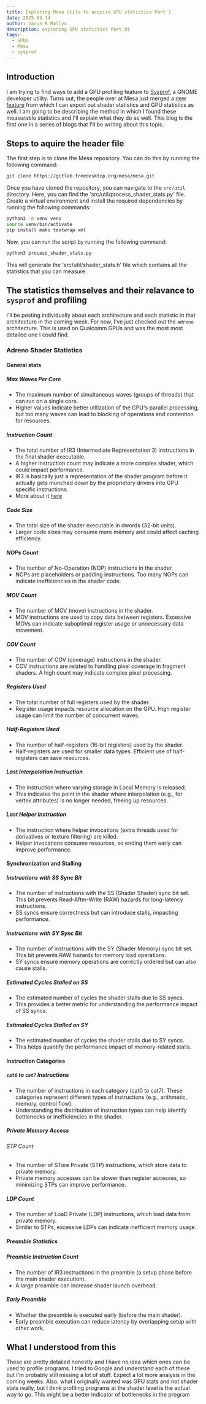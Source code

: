 ```yaml
---
title: Exploring Mesa Utils to acquire GPU statistics Part 1
date: 2025-03-14
author: Varun R Mallya
description: exploring GPU statistics Part 01
tags:
  - GPUs
  - Mesa
  - sysprof
---
```


## Introduction

I am trying to find ways to add a GPU profiling feature to [Sysprof](https://gitlab.gnome.org/GNOME/sysprof), a GNOME developer utility. Turns out, the people over at Mesa just merged a [new feature](https://gitlab.freedesktop.org/mesa/mesa/-/merge_requests/33814#13dca6a6550094ec5f50dc7542168c029cae252b) from which I can export out shader statistics and GPU statistics as well. I am going to be describing the method in which I found these measurable statistics and I'll explain what they do as well. This blog is the first one in a series of blogs that I'll be writing about this topic.

## Steps to aquire the header file

The first step is to clone the Mesa repository. You can do this by running the following command:

```bash
git clone https://gitlab.freedesktop.org/mesa/mesa.git
```

Once you have cloned the repository, you can navigate to the `src/util` directory. Here, you can find the 'src/util/process_shader_stats.py' file. Create a virtual environment and install the required dependencies by running the following commands:

```bash
python3 -m venv venv
source venv/bin/activate
pip install mako textwrap xml
```

Now, you can run the script by running the following command:

```bash
python3 process_shader_stats.py
```

This will generate the 'src/util/shader_stats.h' file which contains all the statistics that you can measure.

## The statistics themselves and their relavance to `sysprof` and profiling

I'll be posting individually about each architecture and each statistic in that architecture in the coming week. For now, I've just checked out the `adreno` architecture. This is used on Qualcomm GPUs and was the most most detailed one I could find.

### Adreno Shader Statistics

#### General stats

##### Max Waves Per Core

- The maximum number of simultaneous waves (groups of threads) that can run on a single core.
- Higher values indicate better utilization of the GPU's parallel processing, but too many waves can lead to blocking of operations and contention for resources.

##### Instruction Count

- The total number of IR3 (Intermediate Representation 3) instructions in the final shader executable.
- A higher instruction count may indicate a more complex shader, which could impact performance.
- IR3 is basically just a representation of the shader program before it actually gets munched down by the proprietory drivers into GPU specific instructions.
- More about it [here](https://docs.mesa3d.org/drivers/freedreno/ir3-notes.html)

##### Code Size

- The total size of the shader executable in dwords (32-bit units).
- Larger code sizes may consume more memory and could affect caching efficiency.

##### NOPs Count

- The number of No-Operation (NOP) instructions in the shader.
- NOPs are placeholders or padding instructions. Too many NOPs can indicate inefficiencies in the shader code.

##### MOV Count

- The number of MOV (move) instructions in the shader.
- MOV instructions are used to copy data between registers. Excessive MOVs can indicate suboptimal register usage or unnecessary data movement.

##### COV Count

- The number of COV (coverage) instructions in the shader.
- COV instructions are related to handling pixel coverage in fragment shaders. A high count may indicate complex pixel processing.

##### Registers Used

- The total number of full registers used by the shader.
- Register usage impacts resource allocation on the GPU. High register usage can limit the number of concurrent waves.

##### Half-Registers Used

- The number of half-registers (16-bit registers) used by the shader.
- Half-registers are used for smaller data types. Efficient use of half-registers can save resources.

##### Last Interpolation Instruction

- The instruction where varying storage in Local Memory is released.
- This indicates the point in the shader where interpolation (e.g., for vertex attributes) is no longer needed, freeing up resources.

##### Last Helper Instruction

- The instruction where helper invocations (extra threads used for derivatives or texture filtering) are killed.
- Helper invocations consume resources, so ending them early can improve performance.

#### Synchronization and Stalling

##### Instructions with SS Sync Bit

- The number of instructions with the SS (Shader Shader) sync bit set. This bit prevents Read-After-Write (RAW) hazards for long-latency instructions.
- SS syncs ensure correctness but can introduce stalls, impacting performance.

##### Instructions with SY Sync Bit

- The number of instructions with the SY (Shader Memory) sync bit set. This bit prevents RAW hazards for memory load operations.
- SY syncs ensure memory operations are correctly ordered but can also cause stalls.

##### Estimated Cycles Stalled on SS

- The estimated number of cycles the shader stalls due to SS syncs.
- This provides a better metric for understanding the performance impact of SS syncs.

##### Estimated Cycles Stalled on SY

- The estimated number of cycles the shader stalls due to SY syncs.
- This helps quantify the performance impact of memory-related stalls.

#### Instruction Categories

##### `cat0` to `cat7` Instructions

- The number of instructions in each category (cat0 to cat7). These categories represent different types of instructions (e.g., arithmetic, memory, control flow).
- Understanding the distribution of instruction types can help identify bottlenecks or inefficiencies in the shader.

##### Private Memory Access

###### STP Count

- The number of STore Private (STP) instructions, which store data to private memory.
- Private memory accesses can be slower than register accesses, so minimizing STPs can improve performance.

##### LDP Count

- The number of LoaD Private (LDP) instructions, which load data from private memory.
- Similar to STPs, excessive LDPs can indicate inefficient memory usage.

##### Preamble Statistics

##### Preamble Instruction Count

- The number of IR3 instructions in the preamble (a setup phase before the main shader execution).
- A large preamble can increase shader launch overhead.

##### Early Preamble

- Whether the preamble is executed early (before the main shader).
- Early preamble execution can reduce latency by overlapping setup with other work.

## What I understood from this

These are pretty detailed honestly and I have no idea which ones can be used to profile programs. I tried to Google and understand each of these but I'm probably still missing a lot of stuff. Expect a lot more analysis in the coming weeks. Also, what I originally wanted was GPU stats and not shader stats really, but I think profiling programs at the shader level is the actual way to go. This might be a better indicator of bottlenecks in the program
